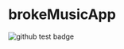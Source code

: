 # brokeMusicApp

![github test badge](https://github.com/RazafimanantsoaJohnson/brokemusicapp/workflows/ci.yml/badge.svg)
